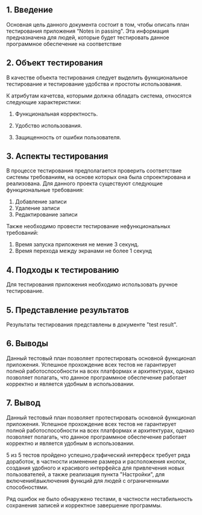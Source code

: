 ## 1\. Введение
Основная цель данного документа состоит в том, чтобы описать план тестирования приложения “Notes in passing".
Эта информация предназначена для людей, которые будет тестировать данное программное обеспечение на соответствие 

## 2\. Объект тестирования


В качестве объекта тестирования следует выделить функциональное тестирование и тестирование удобства и простоты использования.

К атрибутам качетсва, которыми должна обладать система, относятся следующие характеристики:

1. Функциональная корректность.

2. Удобство использования.

3. Защищенность от ошибки пользователя. 


## 3. Аспекты тестирования
В процессе тестирования предполагается проверить соответствие системы требованиям, на основе которых она была спроектирована и реализована.
Для данного проекта существуют следующие функциональные требования:
1. Добавление записи    
2. Удаление записи
3. Редактирование записи   

Также необходимо провести тестирование нефункциональных требований:
1. Время запуска приложения не мение 3 секунд.
2. Время перехода между экранами не более 1 секунд


## 4. Подходы к тестированию
Для тестирования приложения необходимо использовать ручное тестирование.

## 5. Представление результатов
Результаты тестирования представлены в документе "test result".

## 6. Выводы
Данный тестовый план позволяет протестировать основной функционал приложения. Успешное прохождение всех тестов не гарантирует полной работоспособности на всех платформах и архитектурах, однако позволяет полагать, что данное программное обеспечение работает корректно и является удобным в использовании.

## 7. Вывод
Данный тестовый план позволяет протестировать основной функционал приложения. Успешное прохождение всех тестов не гарантирует полной работоспособности на всех платформах и 
архитектурах, однако позволяет полагать, что данное программное обеспечение работает корректно и является удобным в использовании.

5 из 5 тестов пройдено успешно,графический интерфеск требует ряда доработок, в частности изменение размера и расположения кнопок, создания удобного и красивого интерфейса для привлечения новых пользователей, а также реализация пункта "Настройки", для включения\выключения функций для людей с ограниченными способностями. 

Ряд ошибок не было обнаружено тестами, в частности нестабильность сохранения записей и корректное завершение программы.

